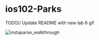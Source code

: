 # ios102-Parks

TODO// Update README with new lab 6 gif


![instaparse_walkthrough](https://imgur.com/lNAlW3x)
